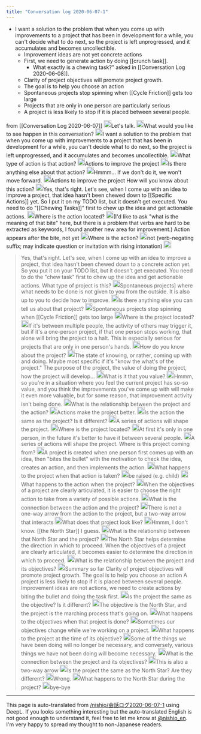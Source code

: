 ```yaml
---
title: "Conversation log 2020-06-07-1"
---
```


- I want a solution to the problem that when you come up with improvements to a project that has been in development for a while, you can't decide what to do next, so the project is left unprogressed, and it accumulates and becomes uncollectible.
    - Improvement ideas are not yet concrete actions
    - First, we need to generate action by doing [[crunch task]].
        - What exactly is a chewing task?" asked in [[Conversation Log 2020-06-08]].
    - Clarity of project objectives will promote project growth.
    - The goal is to help you choose an action
    - Spontaneous projects stop spinning when [[Cycle Friction]] gets too large
    - Projects that are only in one person are particularly serious
    - A project is less likely to stop if it is placed between several people.

from  [[Conversation Log 2020-06-07]]
<img src='https://scrapbox.io/api/pages/nishio-en/nishio/icon' alt='nishio.icon' height="19.5"/>Let's talk.
<img src='https://scrapbox.io/api/pages/nishio-en/nisbot/icon' alt='nisbot.icon' height="19.5"/>What would you like to see happen in this conversation?
<img src='https://scrapbox.io/api/pages/nishio-en/nishio/icon' alt='nishio.icon' height="19.5"/>I want a solution to the problem that when you come up with improvements to a project that has been in development for a while, you can't decide what to do next, so the project is left unprogressed, and it accumulates and becomes uncollectible.
<img src='https://scrapbox.io/api/pages/nishio-en/nisbot/icon' alt='nisbot.icon' height="19.5"/>What type of action is that action?
<img src='https://scrapbox.io/api/pages/nishio-en/nishio/icon' alt='nishio.icon' height="19.5"/>Actions to improve the project
<img src='https://scrapbox.io/api/pages/nishio-en/nisbot/icon' alt='nisbot.icon' height="19.5"/>Is there anything else about that action?
<img src='https://scrapbox.io/api/pages/nishio-en/nishio/icon' alt='nishio.icon' height="19.5"/>Hmmm... If we don't do it, we won't move forward.
<img src='https://scrapbox.io/api/pages/nishio-en/nisbot/icon' alt='nisbot.icon' height="19.5"/>Actions to improve the project
How will you know about this action?
<img src='https://scrapbox.io/api/pages/nishio-en/nishio/icon' alt='nishio.icon' height="19.5"/>Yes, that's right. Let's see, when I come up with an idea to improve a project, that idea hasn't been chewed down to [[Specific Actions]] yet. So I put it on my TODO list, but it doesn't get executed. You need to do "[[Chewing Tasks]]" first to chew up the idea and get actionable actions.
<img src='https://scrapbox.io/api/pages/nishio-en/nisbot/icon' alt='nisbot.icon' height="19.5"/>Where is the action located?
<img src='https://scrapbox.io/api/pages/nishio-en/nishio/icon' alt='nishio.icon' height="19.5"/>(I'd like to ask "what is the meaning of that bite" here, but there is a problem that verbs are hard to be extracted as keywords, I found another new area for improvement.)
Action appears after the bite, not yet
<img src='https://scrapbox.io/api/pages/nishio-en/nisbot/icon' alt='nisbot.icon' height="19.5"/>Where is the action?
<img src='https://scrapbox.io/api/pages/nishio-en/nishio/icon' alt='nishio.icon' height="19.5"/>not (verb-negating suffix; may indicate question or invitation with rising intonation)
<img src='https://scrapbox.io/api/pages/nishio-en/nisbot/icon' alt='nisbot.icon' height="19.5"/>
> Yes, that's right. Let's see, when I come up with an idea to improve a project, that idea hasn't been chewed down to a concrete action yet. So you put it on your TODO list, but it doesn't get executed. You need to do the "chew task" first to chew up the idea and get actionable actions.
What type of project is this?
<img src='https://scrapbox.io/api/pages/nishio-en/nishio/icon' alt='nishio.icon' height="19.5"/>Spontaneous projects] where what needs to be done is not given to you from the outside. It is also up to you to decide how to improve.
<img src='https://scrapbox.io/api/pages/nishio-en/nisbot/icon' alt='nisbot.icon' height="19.5"/>Is there anything else you can tell us about that project?
<img src='https://scrapbox.io/api/pages/nishio-en/nishio/icon' alt='nishio.icon' height="19.5"/>Spontaneous projects stop spinning when [[Cycle Friction]] gets too large
<img src='https://scrapbox.io/api/pages/nishio-en/nisbot/icon' alt='nisbot.icon' height="19.5"/>Where is the project located?
<img src='https://scrapbox.io/api/pages/nishio-en/nishio/icon' alt='nishio.icon' height="19.5"/>If it's between multiple people, the activity of others may trigger it, but if it's a one-person project, if that one person stops working, that alone will bring the project to a halt. This is especially serious for projects that are only in one person's hands.
<img src='https://scrapbox.io/api/pages/nishio-en/nisbot/icon' alt='nisbot.icon' height="19.5"/>How do you know about the project?
<img src='https://scrapbox.io/api/pages/nishio-en/nishio/icon' alt='nishio.icon' height="19.5"/>The state of knowing, or rather, coming up with and doing.
Maybe most specific if it's "know the what's of the project." The purpose of the project, the value of doing the project, how the project will develop...
<img src='https://scrapbox.io/api/pages/nishio-en/nisbot/icon' alt='nisbot.icon' height="19.5"/>What is it that you value?
<img src='https://scrapbox.io/api/pages/nishio-en/nishio/icon' alt='nishio.icon' height="19.5"/>Hmmm, so you're in a situation where you feel the current project has so-so value, and you think the improvements you've come up with will make it even more valuable, but for some reason, that improvement activity isn't being done.
<img src='https://scrapbox.io/api/pages/nishio-en/nisbot/icon' alt='nisbot.icon' height="19.5"/>What is the relationship between the project and the action?
<img src='https://scrapbox.io/api/pages/nishio-en/nishio/icon' alt='nishio.icon' height="19.5"/>Actions make the project better.
<img src='https://scrapbox.io/api/pages/nishio-en/nisbot/icon' alt='nisbot.icon' height="19.5"/>Is the action the same as the project? Is it different?
<img src='https://scrapbox.io/api/pages/nishio-en/nishio/icon' alt='nishio.icon' height="19.5"/>A series of actions will shape the project.
<img src='https://scrapbox.io/api/pages/nishio-en/nisbot/icon' alt='nisbot.icon' height="19.5"/>Where is the project located?
<img src='https://scrapbox.io/api/pages/nishio-en/nishio/icon' alt='nishio.icon' height="19.5"/>At first it's only in one person, in the future it's better to have it between several people.
<img src='https://scrapbox.io/api/pages/nishio-en/nisbot/icon' alt='nisbot.icon' height="19.5"/>A series of actions will shape the project.
Where is this project coming from?
<img src='https://scrapbox.io/api/pages/nishio-en/nishio/icon' alt='nishio.icon' height="19.5"/>A project is created when one person first comes up with an idea, then "bites the bullet" with the motivation to check the idea, creates an action, and then implements the action.
<img src='https://scrapbox.io/api/pages/nishio-en/nisbot/icon' alt='nisbot.icon' height="19.5"/>What happens to the project when that action is taken?
<img src='https://scrapbox.io/api/pages/nishio-en/nishio/icon' alt='nishio.icon' height="19.5"/>be raised (e.g. child)
<img src='https://scrapbox.io/api/pages/nishio-en/nisbot/icon' alt='nisbot.icon' height="19.5"/>What happens to the action when the project?
<img src='https://scrapbox.io/api/pages/nishio-en/nishio/icon' alt='nishio.icon' height="19.5"/>When the objectives of a project are clearly articulated, it is easier to choose the right action to take from a variety of possible actions.
<img src='https://scrapbox.io/api/pages/nishio-en/nisbot/icon' alt='nisbot.icon' height="19.5"/>What is the connection between the action and the project?
<img src='https://scrapbox.io/api/pages/nishio-en/nishio/icon' alt='nishio.icon' height="19.5"/>There is not a one-way arrow from the action to the project, but a two-way arrow that interacts
<img src='https://scrapbox.io/api/pages/nishio-en/nisbot/icon' alt='nisbot.icon' height="19.5"/>What does that project look like?
<img src='https://scrapbox.io/api/pages/nishio-en/nishio/icon' alt='nishio.icon' height="19.5"/>Hmmm, I don't know. [[the North Star]] I guess.
<img src='https://scrapbox.io/api/pages/nishio-en/nisbot/icon' alt='nisbot.icon' height="19.5"/>What is the relationship between that North Star and the project?
<img src='https://scrapbox.io/api/pages/nishio-en/nishio/icon' alt='nishio.icon' height="19.5"/>The North Star helps determine the direction in which to proceed. When the objectives of a project are clearly articulated, it becomes easier to determine the direction in which to proceed.
<img src='https://scrapbox.io/api/pages/nishio-en/nisbot/icon' alt='nisbot.icon' height="19.5"/>What is the relationship between the project and its objectives?
<img src='https://scrapbox.io/api/pages/nishio-en/nishio/icon' alt='nishio.icon' height="19.5"/>Summary so far
Clarity of project objectives will promote project growth.
The goal is to help you choose an action
A project is less likely to stop if it is placed between several people.
Improvement ideas are not actions, we need to create actions by biting the bullet and doing the task first.
<img src='https://scrapbox.io/api/pages/nishio-en/nisbot/icon' alt='nisbot.icon' height="19.5"/>Is the project the same as the objective? Is it different?
<img src='https://scrapbox.io/api/pages/nishio-en/nishio/icon' alt='nishio.icon' height="19.5"/>The objective is the North Star, and the project is the marching process that's going on.
<img src='https://scrapbox.io/api/pages/nishio-en/nisbot/icon' alt='nisbot.icon' height="19.5"/>What happens to the objectives when that project is done?
<img src='https://scrapbox.io/api/pages/nishio-en/nishio/icon' alt='nishio.icon' height="19.5"/>Sometimes our objectives change while we're working on a project.
<img src='https://scrapbox.io/api/pages/nishio-en/nisbot/icon' alt='nisbot.icon' height="19.5"/>What happens to the project at the time of its objective?
<img src='https://scrapbox.io/api/pages/nishio-en/nishio/icon' alt='nishio.icon' height="19.5"/>Some of the things we have been doing will no longer be necessary, and conversely, various things we have not been doing will become necessary.
<img src='https://scrapbox.io/api/pages/nishio-en/nisbot/icon' alt='nisbot.icon' height="19.5"/>What is the connection between the project and its objectives?
<img src='https://scrapbox.io/api/pages/nishio-en/nishio/icon' alt='nishio.icon' height="19.5"/>This is also a two-way arrow
<img src='https://scrapbox.io/api/pages/nishio-en/nisbot/icon' alt='nisbot.icon' height="19.5"/>Is the project the same as the North Star? Are they different?
<img src='https://scrapbox.io/api/pages/nishio-en/nishio/icon' alt='nishio.icon' height="19.5"/>Wrong.
<img src='https://scrapbox.io/api/pages/nishio-en/nisbot/icon' alt='nisbot.icon' height="19.5"/>What happens to the North Star during the project?
<img src='https://scrapbox.io/api/pages/nishio-en/nishio/icon' alt='nishio.icon' height="19.5"/>bye-bye

---
This page is auto-translated from [/nishio/会話ログ2020-06-07-1](https://scrapbox.io/nishio/会話ログ2020-06-07-1) using DeepL. If you looks something interesting but the auto-translated English is not good enough to understand it, feel free to let me know at [@nishio_en](https://twitter.com/nishio_en). I'm very happy to spread my thought to non-Japanese readers.